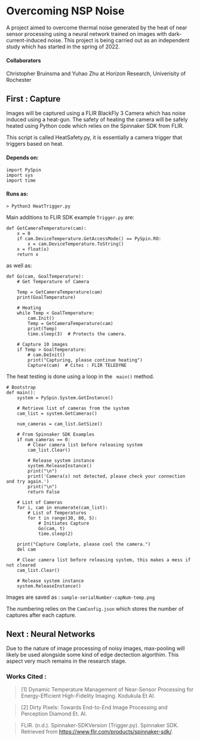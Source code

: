 # Overcoming NSP Noise
A project aimed to overcome thermal noise generated by the heat of near sensor processing using a neural network trained on images with dark-current-induced noise.
This project is being carried out as an independent study which has started in the spring of 2022. 

#### Collaborators
Christopher Bruinsma and Yuhao Zhu at Horizon Research, Univerisity of Rochester

## First : Capture
Images will be captured using a FLIR BlackFly 3 Camera which has noise induced using a heat-gun. The safety of heating the camera will be safely heated using Python code which relies on the Spinnaker SDK from FLIR.

This script is called HeatSafety.py, it is essentially a camera trigger that triggers based on heat. 
#### Depends on:

```
import PySpin
import sys
import time
```

#### Runs as: 
```> Python3 HeatTrigger.py```

Main additions to FLIR SDK example ```Trigger.py``` are:

```
def GetCameraTemperature(cam):
    x = 0
    if cam.DeviceTemperature.GetAccessMode() == PySpin.RO:
        x = cam.DeviceTemperature.ToString()
    x = float(x)
    return x
```
as well as:
```
def Go(cam, GoalTemperature):
    # Get Temperature of Camera

    Temp = GetCameraTemperature(cam)
    print(GoalTemperature)

    # Heating
    while Temp < GoalTemperature:
        cam.Init()
        Temp = GetCameraTemperature(cam)
        print(Temp)
        time.sleep(3)  # Protects the camera.

    # Capture 10 images
    if Temp > GoalTemperature:
        # cam.DeInit()
        print("Capturing, please continue heating")
        Capture(cam)  # Cites : FLIR TELEDYNE
```

The heat testing is done using a loop in the ``` main()``` method. 

```
# Bootstrap
def main():
    system = PySpin.System.GetInstance()

    # Retrieve list of cameras from the system
    cam_list = system.GetCameras()

    num_cameras = cam_list.GetSize()

    # From Spinnaker SDK Examples
    if num_cameras == 0:
        # Clear camera list before releasing system
        cam_list.Clear()

        # Release system instance
        system.ReleaseInstance()
        print("\n")
        print('Camera(s) not detected, please check your connection and try again.')
        print("\n")
        return False

    # List of Cameras
    for i, cam in enumerate(cam_list):
        # List of Temperatures
        for t in range(30, 80, 5):
            # Initiates Capture
            Go(cam, t)
            time.sleep(2)

    print("Capture Complete, please cool the camera.")
    del cam

    # Clear camera list before releasing system, this makes a mess if not cleared
    cam_list.Clear()

    # Release system instance
    system.ReleaseInstance()
```
Images are saved as : ```sample-serialNumber-capNum-temp.png```

The numbering relies on the ```CamConfig.json``` which stores the number of captures after each capture. 


## Next : Neural Networks
Due to the nature of image processing of noisy images, max-pooling will likely be used alongside some kind of edge dectection algorthim. This aspect very much remains in the research stage. 



### Works Cited :
>[1] Dynamic Temperature Management of Near-Sensor Processing for Energy-Efficient High-Fidelity 
Imaging. Kodukula Et Al.

>[2] Dirty Pixels: Towards End-to-End Image Processing and Perception Diamond Et. Al.

>FLIR. (n.d.). Spinnaker-SDKVersion (Trigger.py). Spinnaker SDK. Retrieved from https://www.flir.com/products/spinnaker-sdk/. 

